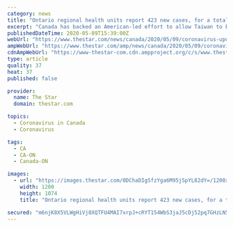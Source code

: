 ```yaml
---
category: news
title: "Ontario regional health units report 423 new cases, for a total of 20,969 confirmed or probable cases of COVID-19; Spain begins loosening lockdown"
excerpt: "Canada has backed an American-led effort to allow Taiwan to be granted observer status at the World Health Organization because of its early success"
publishedDateTime: 2020-05-09T15:39:00Z
webUrl: "https://www.thestar.com/news/canada/2020/05/09/coronavirus-updates-may-9-covid-19-canada.html"
ampWebUrl: "https://www.thestar.com/amp/news/canada/2020/05/09/coronavirus-updates-may-9-covid-19-canada.html"
cdnAmpWebUrl: "https://www-thestar-com.cdn.ampproject.org/c/s/www.thestar.com/amp/news/canada/2020/05/09/coronavirus-updates-may-9-covid-19-canada.html"
type: article
quality: 37
heat: 37
published: false

provider:
  name: The Star
  domain: thestar.com

topics:
  - Coronavirus in Canada
  - Coronavirus

tags:
  - CA
  - CA-ON
  - Canada-ON

images:
  - url: "https://images.thestar.com/0DChaDIgSfzYga6M95jSpYL82dY=/1200x1074/smart/filters:cb(1589038315639)/https://www.thestar.com/content/dam/thestar/news/canada/2020/05/09/coronavirus-updates-may-9-covid-19-canada/rm_covid_may08_07.jpg"
    width: 1200
    height: 1074
    title: "Ontario regional health units report 423 new cases, for a total of 20,969 confirmed or probable cases of COVID-19; Spain begins loosening lockdown"

secured: "m6njK8X5VLWgHiVj8XQTFU4MAI7xrpJ+cRYT154WbS3jaJ5cDj52pq7GHzLN5oW60l9+aKIaP4kMHru/D417yaAeFt5qRg77NMtAMWCYptBnRzAENtlvsmQdD75E2N85Bpa28lZjKSpEohQR6CkS2TrXAsTWUeEpdYXj6O5uc9DYYdXea6ySznBb++faos2fUWIeDK1Bsn5vSR9W+OcXaYlQVgGhROEDH/4U086Pg9AtdRWn/A6Y7lwdQkSGKwrLekeKaPq8mK8ZoKlWl3iR5j+ecuiFmQK2BwIZVJlNQ21q1ctftMGPHupDPCDFPXu4Y8lvHuRfPn4JhfvYOMlzZG0v5ThuQTS9GnPe8U/Yrh1nbyqBw1ZQIj7Xneq7lUhonnskBto8wyFLNO9nDkryKrsMczxvabvM96aJHWA9fNrR28AnNwZd6BCVRRjTHSQRX5BsPq7bB4WM9c/r6eTyi8MWi4DbMJCeSooatugBlok=;NYm9kEUWDR2Opsxy3DaZmw=="
---
```


